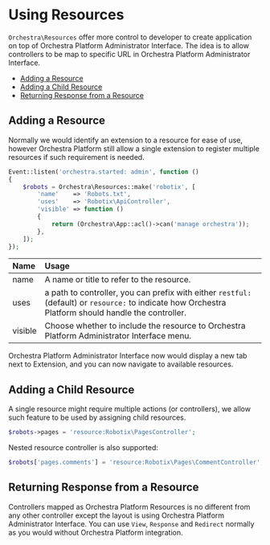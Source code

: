 Using Resources
==============

`Orchestra\Resources` offer more control to developer to create application on top of Orchestra Platform Administrator Interface. The idea is to allow controllers to be map to specific URL in Orchestra Platform Administrator Interface.

* [Adding a Resource](#adding-a-resource)
* [Adding a Child Resource](#adding-a-child-resource)
* [Returning Response from a Resource](#returning-response-from-a-resource)

## Adding a Resource

Normally we would identify an extension to a resource for ease of use, however Orchestra Platform still allow a single extension to register multiple resources if such requirement is needed.

```php
Event::listen('orchestra.started: admin', function ()
{
	$robots = Orchestra\Resources::make('robotix', [
		'name'    => 'Robots.txt',
		'uses'    => 'Robotix\ApiController',
		'visible' => function ()
		{
			return (Orchestra\App::acl()->can('manage orchestra'));
		},
	]);
});
```

Name     | Usage
:--------|:-------------------------------------------------------
name     | A name or title to refer to the resource.
uses     | a path to controller, you can prefix with either `restful:` (default) or `resource:` to indicate how Orchestra Platform should handle the controller.
visible  | Choose whether to include the resource to Orchestra Platform Administrator Interface menu.

Orchestra Platform Administrator Interface now would display a new tab next to Extension, and you can now navigate to available resources.

## Adding a Child Resource

A single resource might require multiple actions (or controllers), we allow such feature to be used by assigning child resources.

```php
$robots->pages = 'resource:Robotix\PagesController';
```

Nested resource controller is also supported:

```php
$robots['pages.comments'] = 'resource:Robotix\Pages\CommentController';
```

## Returning Response from a Resource

Controllers mapped as Orchestra Platform Resources is no different from any other controller except the layout is using Orchestra Platform Administrator Interface. You can use `View`, `Response` and `Redirect` normally as you would without Orchestra Platform integration.
